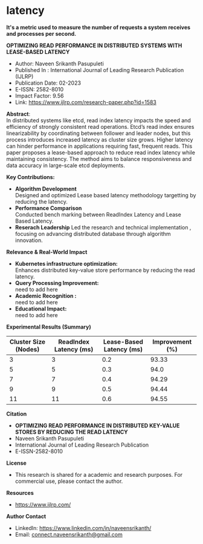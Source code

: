 # latency
**It's a metric used to measure the number of requests a system receives and processes per second.**

**OPTIMIZING READ PERFORMANCE IN DISTRIBUTED SYSTEMS WITH LEASE-BASED LATENCY**
* Author: Naveen Srikanth Pasupuleti
* Published In : International Journal of Leading Research Publication (IJLRP)
* Publication Date: 02-2023
* E-ISSN: 2582-8010
* Impact Factor: 9.56
* Link: https://www.ijlrp.com/research-paper.php?id=1583

**Abstract**:\
In distributed systems like etcd, read index latency impacts the speed and efficiency of strongly consistent read operations. Etcd’s read index ensures linearizability by coordinating between follower and leader nodes, but this process introduces increased latency as cluster size grows. Higher latency can hinder performance in applications requiring fast, frequent reads. This paper proposes a lease-based approach to reduce read index latency while maintaining consistency. The method aims to balance responsiveness and data accuracy in large-scale etcd deployments.

**Key Contributions:** 
* **Algorithm Development** \
  Designed and optimized Lease based latency methodology targetting by reducing the latency.
* **Performance Comparison** \
  Conducted bench marking between ReadIndex Latency and Lease Based Latency.
* **Reserach Leadership**
  Led the research and technical implementation , focusing on advancing distributed database through algorithm innovation.

**Relevance & Real-World Impact**
* **Kubernetes infrastructure optimization:**\
    Enhances distributed key-value store performance by reducing the read latency.
* **Query Processing Improvement:** \
    need to add here
* **Academic Recognition :** \
    need to add here
* **Educational Impact:** \
    need to add here

**Experimental Results (Summary)**


| Cluster Size (Nodes) | ReadIndex Latency (ms) | Lease-Based Latency (ms)| Improvement (%) |
| ---------------------| --------------------- | ------------------------ | ----------------|
| 3                    | 3                     | 0.2                      | 93.33           |
| 5                    | 5                     | 0.3                      | 94.0            |
| 7                    | 7                     | 0.4                      | 94.29           |
| 9                    | 9                     | 0.5                      | 94.44           |
| 11                   | 11                    | 0.6                      | 94.55           |

**Citation**
* **OPTIMIZING READ PERFORMANCE IN DISTRIBUTED KEY-VALUE STORES BY REDUCING THE READ LATENCY**
*   Naveen Srikanth Pasupuleti
*   International Journal of Leading Research Publication
*   E-ISSN-2582-8010

**License**
* This research is shared for a academic and research purposes. For commercial use, please contact the author.

**Resources**
* https://www.ijlrp.com/

**Author Contact** 
  * LinkedIn: https://www.linkedin.com/in/naveensrikanth/
  * Email: connect.naveensrikanth@gmail.com
